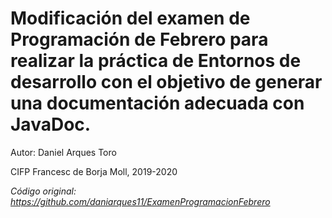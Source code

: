 # Modificación del examen de Programación de Febrero para realizar la práctica de Entornos de desarrollo con el objetivo de generar una documentación adecuada con JavaDoc.

Autor: Daniel Arques Toro

CIFP Francesc de Borja Moll, 2019-2020

_Código original: https://github.com/daniarques11/ExamenProgramacionFebrero_
